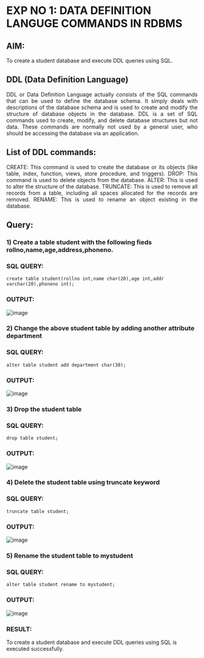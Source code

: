 # EXP NO 1: DATA DEFINITION LANGUGE COMMANDS IN RDBMS

## AIM:
To create a student database and execute DDL queries using SQL.

## DDL (Data Definition Language)
<div align="justify">
DDL or Data Definition Language actually consists of the SQL commands that can be used to define the database schema. It simply deals with descriptions of the database schema and is used to create and modify the structure of database objects in the database. DDL is a set of SQL commands used to create, modify, and delete database structures but not data. These commands are normally not used by a general user, who should be accessing the database via an application.
</div>
 
## List of DDL commands: 
<div align="justify">
CREATE: This command is used to create the database or its objects (like table, index, function, views, store procedure, and triggers).
DROP: This command is used to delete objects from the database.
ALTER: This is used to alter the structure of the database.
TRUNCATE: This is used to remove all records from a table, including all spaces allocated for the records are removed.
RENAME: This is used to rename an object existing in the database.
</div>

## Query:
### 1) Create a table student with the following fieds rollno,name,age,address,phoneno.
### SQL QUERY: 
```
create table student(rollno int,name char(20),age int,addr varchar(20),phoneno int);
```

### OUTPUT:
![image](https://github.com/SudharsanamRK/G2_DBMS/assets/115523484/4915ffed-86d7-4805-a7cf-574d9f75c2f1)

### 2) Change the above student table by adding another attribute department
### SQL QUERY: 
```
alter table student add department char(30);

```
### OUTPUT:
![image](https://github.com/SudharsanamRK/G2_DBMS/assets/115523484/43750637-d474-4fe9-8697-7a210ac75187)


### 3) Drop the student table
### SQL QUERY: 
```
drop table student;

```
### OUTPUT:
![image](https://github.com/SudharsanamRK/G2_DBMS/assets/115523484/c6f9ab79-fff0-4d98-abcc-4164ac48be51)


### 4) Delete the student table using truncate keyword
### SQL QUERY: 
```
truncate table student;

```
### OUTPUT:
![image](https://github.com/SudharsanamRK/G2_DBMS/assets/115523484/280fca29-9f1e-45e7-84b9-347b4a8bc36a)

### 5) Rename the student table to mystudent
### SQL QUERY: 
```
alter table student rename to mystudent;

```
### OUTPUT:
![image](https://github.com/SudharsanamRK/G2_DBMS/assets/115523484/ac28dd58-3a44-4ed1-a8a2-102a7bce01a0)

### RESULT:
To create a student database and execute DDL queries using SQL is executed successfully.
